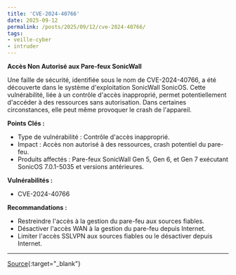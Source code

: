 ```yaml
---
title: 'CVE-2024-40766'
date: 2025-09-12
permalink: /posts/2025/09/12/cve-2024-40766/
tags:
- veille-cyber
- intruder
---
```

**Accès Non Autorisé aux Pare-feux SonicWall**

Une faille de sécurité, identifiée sous le nom de CVE-2024-40766, a été découverte dans le système d'exploitation SonicWall SonicOS. Cette vulnérabilité, liée à un contrôle d'accès inapproprié, permet potentiellement d'accéder à des ressources sans autorisation. Dans certaines circonstances, elle peut même provoquer le crash de l'appareil.

**Points Clés :**
*   Type de vulnérabilité : Contrôle d'accès inapproprié.
*   Impact : Accès non autorisé à des ressources, crash potentiel du pare-feu.
*   Produits affectés : Pare-feux SonicWall Gen 5, Gen 6, et Gen 7 exécutant SonicOS 7.0.1-5035 et versions antérieures.

**Vulnérabilités :**
*   CVE-2024-40766

**Recommandations :**
*   Restreindre l'accès à la gestion du pare-feu aux sources fiables.
*   Désactiver l'accès WAN à la gestion du pare-feu depuis Internet.
*   Limiter l'accès SSLVPN aux sources fiables ou le désactiver depuis Internet.

---
[Source](https://cvemon.intruder.io/cves/CVE-2024-40766){:target="_blank"}
